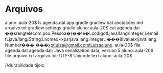 # Arquivos

aluno: aula-20$ ls
agenda.dat    app          gradle   gradlew.bat
anotações.md  arquivo.txt  gradlew  settings.gradle
aluno: aula-20$ cat agenda.dat 
��srengtelecom.poo.Pessoa�{��\e�LcodigotLjava/lang/Integer;LemailtLjava/lang/String;Lnomeq~xpsrjava.lang.Integer⠤���8Ivaluexrjava.lang.Number���
                                                                ���xptluiza@gmail.comtLuizaaluno: aula-20$ file agenda.dat
agenda.dat: Java serialization data, version 5
aluno: aula-20$ file arquivo.txt
arquivo.txt: UTF-8 Unicode text
aluno: aula-20$ 




//durabilidade tijolo